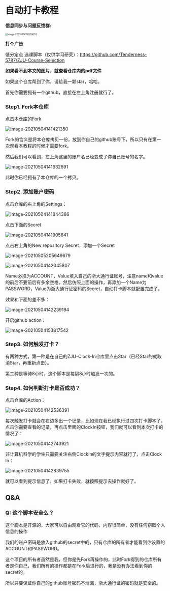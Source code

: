 # 自动打卡教程

**信息同步与问题反馈群:**

<img src="https://gitee.com/dizhipeng/image/raw/master/img/image-20210806110359202.png" alt="image-20210806110359202" style="zoom:50%;" />


**打个广告**

低分定点 选课脚本（仅供学习研究）：https://github.com/Tenderness-5787/ZJU-Course-Selection

 **如果看不到本文的图片，就查看仓库内的pdf文件**

如果这个仓库帮到了你，请给我一颗star，哈哈。

首先你需要拥有一个github，直接在左上角注册就行了。

### Step1. Fork本仓库

点击本仓库的Fork

![image-20210504141421350](https://gitee.com/dizhipeng/image/raw/master/img/008i3skNly1gq6dacfvdjj31yy0u07ed.jpg)

Fork的含义是将本仓库拷贝一份，放到你自己的github账号下，所以只有在第一次观看本教程的时候才需要fork。

然后我们可以看到，左上角这里的账户名已经变成了你自己账号的名字。

![image-20210504141632691](https://gitee.com/dizhipeng/image/raw/master/img/008i3skNly1gq6dcl2073j31h90o8jv2.jpg)

此时你已经拥有了本仓库的一个拷贝。

### Step2. 添加账户密码

点击仓库的右上角的Settings：

![image-20210504141844386](https://gitee.com/dizhipeng/image/raw/master/img/008i3skNly1gq6deuzmfvj31vo0mcdkc.jpg)

点击下面的Secret

![image-20210504141905641](https://gitee.com/dizhipeng/image/raw/master/img/008i3skNly1gq6df8l52dj31l90u045g.jpg)

点击右上角的New repository Secret，添加一个Secret

![image-20210505205649679](https://gitee.com/dizhipeng/image/raw/master/img/image-202105052056496792bdb942ebcef6a0a.png)

![image-20210504142045807](https://gitee.com/dizhipeng/image/raw/master/img/008i3skNly1gq6dgz81vpj31n00pwmz0.jpg)

Name必须为ACCOUNT，Value填入自己的浙大通行证账号，注意name和value的前后不要前后有多余空格。然后仿照上面的操作，再添加一个Name为PASSWORD，Value为浙大通行证密码的Secret，自动打卡脚本就配置完成了。

效果和下面的差不多：

![image-20210504142239194](https://gitee.com/dizhipeng/image/raw/master/img/008i3skNly1gq6diybkrfj31l10u0wjv.jpg)

开启github action：

![image-20210504153817542](https://gitee.com/dizhipeng/image/raw/master/img/008i3skNly1gq6fpn2kv3j31h10nmwhl.jpg)

### Step3. 如何触发打卡？

有两种方式，第一种是在自己的ZJU-Clock-In仓库里点击Star（已经Star的就取消Star，再重新点击）。

第二种是等待8小时，这个脚本是每隔8小时触发一次的。

### Step4. 如何判断打卡是否成功？

点击仓库的Action：

![image-20210504142536391](https://gitee.com/dizhipeng/image/raw/master/img/008i3skNly1gq6dm0ix9vj327o0twteb.jpg)

每次触发打卡就会在右边多出一个记录，比如现在我已经执行过四次打卡脚本了，点击你需要查看的记录，再点击里面的ClockIn按钮，我们就可以看到本次打卡的情况了：

![image-20210504142743921](https://gitee.com/dizhipeng/image/raw/master/img/008i3skNly1gq6do8552sj32r80r8wi9.jpg)

非计算机科学的学生只需要关注右侧ClockIn的文字提示内容就行了，点击Clock In：

![image-20210504142839755](https://gitee.com/dizhipeng/image/raw/master/img/008i3skNly1gq6dp77angj320v0u079c.jpg)

就可以看到提示信息了，如果打卡失败，就按照提示去操作就好了。

## Q&A

### Q: 这个脚本安全么？

这个脚本是开源的，大家可以自由观看它的代码，内容很简单，没有任何窃取个人信息的操作

我们的账户密码是放入github的secret中的，只有仓库的所有者才能看到你设置的ACCOUNT和PASSWORD。

这个项目的所有者虽然是我，但你是先Fork再操作的，此时Fork得到的仓库所有者是你自己，我们所有的操作都是在Fork后进行的，我是没有办法看到你的secret的。

所以只要保证你自己的github账号密码不泄漏，浙大通行证的密码就是安全的。


